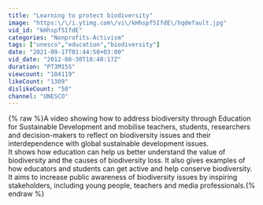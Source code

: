 ```yaml
---
title: "Learning to protect biodiversity"
image: "https:\/\/i.ytimg.com\/vi\/kHhspf5IfdE\/hqdefault.jpg"
vid_id: "kHhspf5IfdE"
categories: "Nonprofits-Activism"
tags: ["unesco","education","biodiversity"]
date: "2021-09-17T01:44:50+03:00"
vid_date: "2012-08-30T18:40:17Z"
duration: "PT3M15S"
viewcount: "184119"
likeCount: "1309"
dislikeCount: "50"
channel: "UNESCO"
---
```

{% raw %}A video showing how to address biodiversity through Education for Sustainable Development and mobilise teachers, students, researchers and decision-makers to reflect on biodiversity issues and their interdependence with global sustainable development issues. <br />It shows how education can help us better understand the value of biodiversity and the causes of biodiversity loss. It also gives examples of how educators and students can get active and help conserve biodiversity.<br />It aims to increase public awareness of biodiversity issues by inspiring stakeholders, including young people, teachers and media professionals.{% endraw %}
